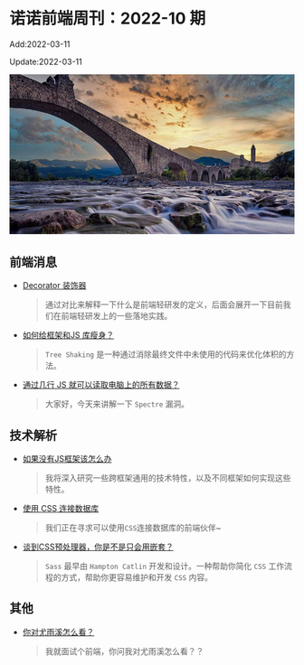 <!--
 * @Description: weekly-10
 * @Author: zoeblow
 * @Email: wangfuyuan@nnuo.com
 * @Date: 2022-01-11 17:20:35
 * @LastEditors: wangfuyuan
 * @LastEditTime: 2022-03-13 21:46:10
 * @FilePath: \nuofe-weekly1\2022\weekly-10.md
 -->

# 诺诺前端周刊：2022-10 期

Add:2022-03-11

Update:2022-03-11

![202210](../images/2022/202210.jpg)

## 前端消息

- [Decorator 装饰器](https://www.zoo.team/article/decorator)

  > 通过对比来解释一下什么是前端轻研发的定义，后面会展开一下目前我们在前端轻研发上的一些落地实践。

- [如何给框架和JS 库瘦身？](https://mp.weixin.qq.com/s/eTlCsXlu0VLIIiRNH444nA)

  > `Tree Shaking` 是一种通过消除最终文件中未使用的代码来优化体积的方法。

- [通过几行 JS 就可以读取电脑上的所有数据？](https://mp.weixin.qq.com/s/aIkPqfz9dYNnHg7-nIIdUg)

  > 大家好，今天来讲解一下 `Spectre` 漏洞。

## 技术解析

- [如果没有JS框架该怎么办](https://mp.weixin.qq.com/s/1h4LKyeobSACU3I8sIYAtw)

  > 我将深入研究一些跨框架通用的技术特性，以及不同框架如何实现这些特性。

- [使用 CSS 连接数据库](https://mp.weixin.qq.com/s/R_xoevoBwOuEvz0u1E4VRg)

  > 我们正在寻求可以使用`CSS`连接数据库的前端伙伴~

- [谈到CSS预处理器，你是不是只会用嵌套？](https://mp.weixin.qq.com/s/mc6TKwzj9gGfUirtdj8mpQ)
  
  > `Sass` 最早由 `Hampton Catlin` 开发和设计。一种帮助你简化 `CSS` 工作流程的方式，帮助你更容易维护和开发 `CSS` 内容。

## 其他

- [你对尤雨溪怎么看？](https://zhuanlan.zhihu.com/p/467226137)

  > 我就面试个前端，你问我对尤雨溪怎么看？？
